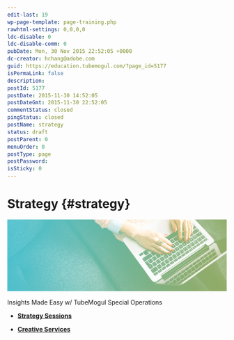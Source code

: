 ```yaml
---
edit-last: 19
wp-page-template: page-training.php
rawhtml-settings: 0,0,0,0
ldc-disable: 0
ldc-disable-comm: 0
pubDate: Mon, 30 Nov 2015 22:52:05 +0000
dc-creator: hchang@adobe.com
guid: https://education.tubemogul.com/?page_id=5177
isPermaLink: false
description: 
postId: 5177
postDate: 2015-11-30 14:52:05
postDateGmt: 2015-11-30 22:52:05
commentStatus: closed
pingStatus: closed
postName: strategy
status: draft
postParent: 0
menuOrder: 0
postType: page
postPassword: 
isSticky: 0
---
```


# Strategy {#strategy}

![Strategy](assets/platform-pointers-page-header-banner.jpg)

Insights Made Easy w/ TubeMogul Special Operations

 

* **[Strategy Sessions](https://education.tubemogul.com/tm/category/strategy-sessions/)**

* **[Creative Services](https://education.tubemogul.com/tm/category/creative-services/)**
